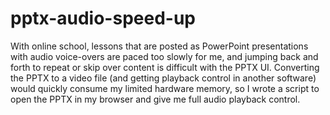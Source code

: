 # pptx-audio-speed-up
With online school, lessons that are posted as PowerPoint presentations with audio voice-overs are paced too slowly for me, and jumping back and forth to repeat or skip over content is difficult with the PPTX UI. Converting the PPTX to a video file (and getting playback control in another software) would quickly consume my limited hardware memory, so I wrote a script to open the PPTX in my browser and give me full audio playback control.
